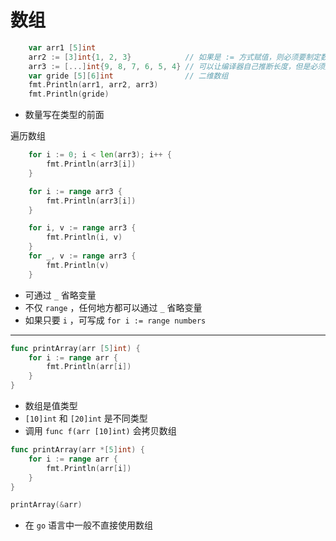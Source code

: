# 数组

```go
	var arr1 [5]int
	arr2 := [3]int{1, 2, 3}            // 如果是 := 方式赋值，则必须要制定数组里的值
	arr3 := [...]int{9, 8, 7, 6, 5, 4} // 可以让编译器自己推断长度，但是必须加...
	var gride [5][6]int                // 二维数组
	fmt.Println(arr1, arr2, arr3)
	fmt.Println(gride)
```

* 数量写在类型的前面

遍历数组

```go
	for i := 0; i < len(arr3); i++ {
		fmt.Println(arr3[i])
	}

	for i := range arr3 {
		fmt.Println(arr3[i])
	}

	for i, v := range arr3 {
		fmt.Println(i, v)
	}
	for _, v := range arr3 {
		fmt.Println(v)
	}
```

* 可通过 `_` 省略变量
* 不仅 `range` ，任何地方都可以通过 `_` 省略变量
* 如果只要 `i` ，可写成 `for i := range numbers`

***

```go
func printArray(arr [5]int) {
    for i := range arr {
        fmt.Println(arr[i])
    }
}
```
* 数组是值类型
* `[10]int` 和 `[20]int` 是不同类型
* 调用 `func f(arr [10]int)` 会拷贝数组

```go
func printArray(arr *[5]int) {
    for i := range arr {
        fmt.Println(arr[i])
    }
}

printArray(&arr)
```

* 在 `go` 语言中一般不直接使用数组